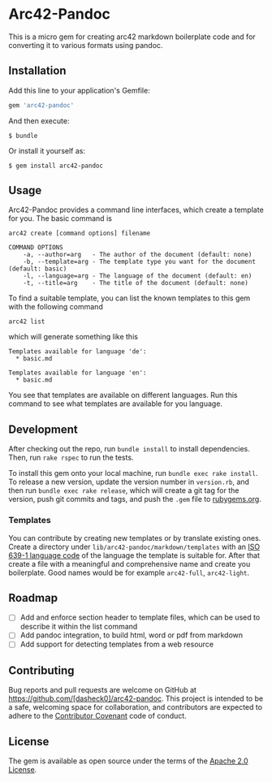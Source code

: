 # Arc42-Pandoc

This is a micro gem for creating arc42 markdown boilerplate code and for converting it to various formats using pandoc.

## Installation

Add this line to your application's Gemfile:

```ruby
gem 'arc42-pandoc'
```

And then execute:

    $ bundle

Or install it yourself as:

    $ gem install arc42-pandoc

## Usage

Arc42-Pandoc provides a command line interfaces, which create a template for you. The basic command is

    arc42 create [command options] filename
    
    COMMAND OPTIONS
        -a, --author=arg   - The author of the document (default: none)
        -b, --template=arg - The template type you want for the document (default: basic)
        -l, --language=arg - The language of the document (default: en)
        -t, --title=arg    - The title of the document (default: none)

To find a suitable template, you can list the known templates to this gem with the following command

    arc42 list
    
which will generate something like this

    Templates available for language 'de': 
      * basic.md
    
    Templates available for language 'en': 
      * basic.md

You see that templates are available on different languages. Run this command to see what templates are available for you language.

## Development

After checking out the repo, run `bundle install` to install dependencies. Then, run `rake rspec` to run the tests. 

To install this gem onto your local machine, run `bundle exec rake install`. To release a new version, update the version number in `version.rb`, and then run `bundle exec rake release`, which will create a git tag for the version, push git commits and tags, and push the `.gem` file to [rubygems.org](https://rubygems.org).

### Templates

You can contribute by creating new templates or by translate existing ones. Create a directory under `lib/arc42-pandoc/markdown/templates` with an [ISO 639-1 language code](https://en.wikipedia.org/wiki/ISO_639-1)
of the language the template is suitable for. After that create a file with a meaningful and comprehensive name and create you boilerplate. Good names would be for example `arc42-full`, `arc42-light`.

## Roadmap

* [ ] Add and enforce section header to template files, which can be used to describe it within the list command
* [ ] Add pandoc integration, to build html, word or pdf from markdown
* [ ] Add support for detecting templates from a web resource

## Contributing

Bug reports and pull requests are welcome on GitHub at https://github.com/[dasheck0]/arc42-pandoc. This project is intended to be a safe, welcoming space for collaboration, and contributors are expected to adhere to the [Contributor Covenant](contributor-covenant.org) code of conduct.


## License

The gem is available as open source under the terms of the [Apache 2.0 License](https://www.apache.org/licenses/LICENSE-2.0).


